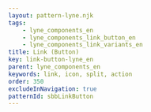 ```yaml
---
layout: pattern-lyne.njk
tags: 
    - lyne_components_en
    - lyne_components_link_button_en
    - lyne_components_link_variants_en
title: Link (Button)
key: link-button-lyne_en
parent: lyne_components_en
keywords: link, icon, split, action
order: 350
excludeInNavigation: true
patternId: sbbLinkButton
---
```

